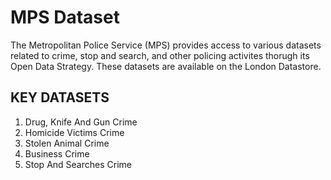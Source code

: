 # MPS Dataset

The Metropolitan Police Service (MPS) provides access to various datasets related to crime, stop and search, and other policing activites thorugh its Open Data Strategy. These datasets are available on the London Datastore.

## KEY DATASETS
1. Drug, Knife And Gun Crime
2. Homicide Victims Crime
3. Stolen Animal Crime
4. Business Crime
5. Stop And Searches Crime 

